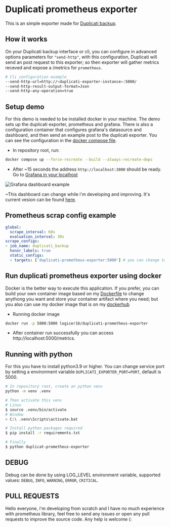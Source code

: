 # Duplicati prometheus exporter
This is an simple exporter made for [Duplicati backup](https://duplicati.com).

## How it works
On your Duplicati backup interface or cli, you can configure in advanced options parameters for `"send-http"`, with this configuration, Duplicati will send an post request to this exporter; so then exporter will gather metrics receved and expose a /metrics for `prometheus`.

```bash
# Cli configuration example
--send-http-url=http://<duplicati-exporter-instance>:5000/
--send-http-result-output-format=Json
--send-http-any-operation=true
```

## Setup demo
For this demo is needed to be installed docker in your machine. The demo sets up the duplicati exporter, prometheus and grafana. There is also a configuration container that configures grafana's datasource and dashboard, and then send an example post to the duplicati exporter. You can see the configuration in the [docker compose file](docker-compose.yml). 
- In repository root, run:
```sh
docker compose up --force-recreate --build --always-recreate-deps
```
- After ~15 seconds the address `http://localhost:3000` should be ready. Go to [Grafana in your localhost](http://localhost:3000/d/ddmio2e27ctmod/duplicati-backup-dashboard)

![Grafana dashboard example](https://github.com/Logicer16/duplicati-prometheus-exporter/raw/main/docs/static/grafan-dash.png)

~This dashboard can change while i'm developing and improving. It's current vesion can be found [here](https://github.com/Logicer16/duplicati-prometheus-exporter/tree/main/config/grafana).

## Prometheus scrap config example
```yaml
global:
  scrape_interval: 60s
  evaluation_interval: 30s
scrape_configs:
- job_name: duplicati_backup
  honor_labels: true
  static_configs:
  - targets: ['duplicati-prometheus-exporter:5000'] # you can change to set your exporter instance
```

## Run duplicati prometheus exporter using docker
Docker is the better way to execute this application. If you prefer, you can build your own
container image based on my [Dockerfile](Dockerfile) to change anythong you want and store your
container artifact where you need; but you also can use my docker image that is on my [dockerhub](https://hub.docker.com/repository/docker/logicer16/duplicati-prometheus-exporter/general)

- Running docker image
```sh
docker run -p 5000:5000 logicer16/duplicati-prometheus-exporter
```

- After container run successfully you can access http://localhost:5000/metrics.

## Running with python 
For this you have to install python3.9 or higher. You can change service port by setting a environment variable `DUPLICATI_EXPORTER_PORT=PORT`, default is 5000.

```bash
# In repository root, create an python venv
python -m venv .venv

# Then activate this venv
# Linux
$ source .venv/bin/activate 
# Window
> C:\ .venv\Scripts\activate.bat

# Install python packages required
$ pip install -r requirements.txt

# Finally
$ python duplicat-prometheus-exporter
```

## DEBUG
Debug can be done by using LOG_LEVEL environment variable, supported values:
`DEBUG`, `INFO`, `WARNING`, `ERROR`, `CRITICAL`.

## PULL REQUESTS
Hello everyone, i'm developing from scratch and I have no much experience with prometheus library, feel free to send any issues or open any pull requests to improve the source code. Any help is welcome (:

